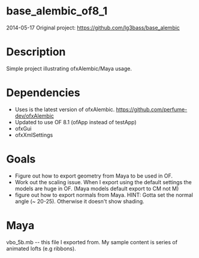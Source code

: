 base_alembic_of8_1
==================
2014-05-17
Original project: https://github.com/lg3bass/base_alembic


Description
===========
Simple project illustrating ofxAlembic/Maya usage. 

Dependencies
============
- Uses is the latest version of ofxAlembic. https://github.com/perfume-dev/ofxAlembic
- Updated to use OF 8.1 (ofApp instead of testApp)
- ofxGui
- ofxXmlSettings

Goals
=====
- Figure out how to export geometry from Maya to be used in OF.
- Work out the scaling issue.  When I export using the default settings the models are huge in OF. (Maya models default export to CM not M)
- figure out how to export normals from Maya. HINT: Gotta set the normal angle (~ 20-25). Otherwise it doesn't show shading.

Maya
=======
vbo_5b.mb -- this file I exported from.  My sample content is series of animated lofts (e.g ribbons).